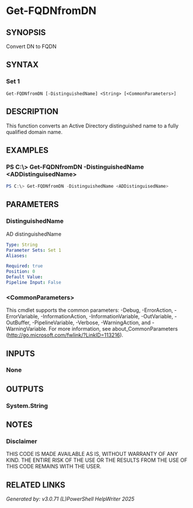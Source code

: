 ﻿# Get-FQDNfromDN

## SYNOPSIS
Convert DN to FQDN

## SYNTAX

### Set 1
```
Get-FQDNfromDN [-DistinguishedName] <String> [<CommonParameters>]
```

## DESCRIPTION
This function converts an Active Directory distinguished name to a fully qualified domain name.



## EXAMPLES

### PS C:\\\> Get-FQDNfromDN -DistinguishedName <ADDistinguisedName\>

```powershell
PS C:\> Get-FQDNfromDN -DistinguishedName <ADDistinguisedName>
```

## PARAMETERS

### DistinguishedName
AD distinguishedName



```yaml
Type: String
Parameter Sets: Set 1
Aliases: 

Required: true
Position: 0
Default Value: 
Pipeline Input: False
```

### \<CommonParameters\>
This cmdlet supports the common parameters: -Debug, -ErrorAction, -ErrorVariable, -InformationAction, -InformationVariable, -OutVariable, -OutBuffer, -PipelineVariable, -Verbose, -WarningAction, and -WarningVariable. For more information, see about_CommonParameters (http://go.microsoft.com/fwlink/?LinkID=113216).

## INPUTS

### None


## OUTPUTS

### System.String


## NOTES

### Disclaimer
THIS CODE IS MADE AVAILABLE AS IS, WITHOUT WARRANTY OF ANY KIND. THE ENTIRE RISK OF THE USE OR THE RESULTS FROM THE USE OF THIS CODE REMAINS WITH THE USER.

## RELATED LINKS


*Generated by: v3.0.71 (L)PowerShell HelpWriter 2025*

